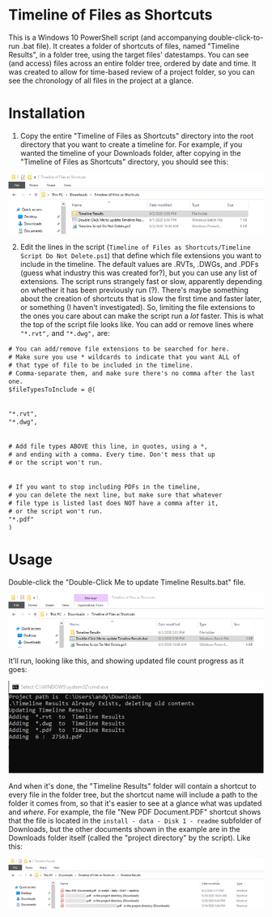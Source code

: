 # Timeline of Files as Shortcuts
This is a Windows 10 PowerShell script (and accompanying double-click-to-run .bat file). It creates a folder of shortcuts of files, named "Timeline Results", in a folder tree, using the target files' datestamps. You can see (and access) files across an entire folder tree, ordered by date and time. It was created to allow for time-based review of a project folder, so you can see the chronology of all files in the project at a glance.

# Installation
1. Copy the entire "Timeline of Files as Shortcuts" directory into the root directory that you want to create a timeline for. For example, if you wanted the timeline of your Downloads folder, after copying in the "Timeline of Files as Shortcuts" directory, you should see this:

![](images/install.png)

2. Edit the lines in the script (```Timeline of Files as Shortcuts/Timeline Script Do Not Delete.ps1```) that define which file extensions you want to include in the timeline. The default values are .RVTs, .DWGs, and .PDFs (guess what industry this was created for?), but you can use any list of extensions. The script runs strangely fast or slow, apparently depending on whether it has been previously run (?). There's maybe something about the creation of shortcuts that is slow the first time and faster later, or something (I haven't investigated). So, limiting the file extensions to the ones you care about can make the script run a _lot_ faster. This is what the top of the script file looks like. You can add or remove lines where ```"*.rvt",``` and ```"*.dwg",``` are: 
```
# You can add/remove file extensions to be searched for here.
# Make sure you use * wildcards to indicate that you want ALL of
# that type of file to be included in the timeline.
# Comma-separate them, and make sure there's no comma after the last one.
$fileTypesToInclude = @(


"*.rvt",
"*.dwg",


# Add file types ABOVE this line, in quotes, using a *,
# and ending with a comma. Every time. Don't mess that up
# or the script won't run.


# If you want to stop including PDFs in the timeline,
# you can delete the next line, but make sure that whatever
# file type is listed last does NOT have a comma after it,
# or the script won't run.
"*.pdf"
)
```
# Usage
Double-click the "Double-Click Me to update Timeline Results.bat" file.

![](images/how_to_run.png)


It'll run, looking like this, and showing updated file count progress as it goes:

![](images/script_running.png)


And when it's done, the "Timeline Results" folder will contain a shortcut to every file in the folder tree, but the shortcut name will include a path to the folder it comes from, so that it's easier to see at a glance what was updated and _where_. For example, the file "New PDF Document.PDF" shortcut shows that the file is located in the `install - data - Disk 1 - readme` subfolder of Downloads, but the other documents shown in the example are in the Downloads folder itself (called the "project directory" by the script). Like this:

![](images/results.png)
